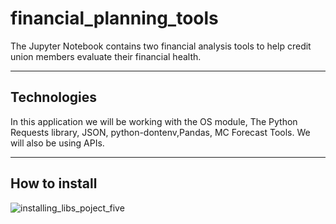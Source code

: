 # financial_planning_tools
The Jupyter Notebook contains two financial analysis tools to help credit union members evaluate their financial health.

---

## Technologies 
In this application we will be working with the OS module, The Python Requests library, JSON, python-dontenv,Pandas, MC Forecast Tools. We will also be using APIs. 

---

## How to install 
![installing_libs_poject_five](https://user-images.githubusercontent.com/80865202/116475435-b2ffc280-a82e-11eb-8c0a-2b252aca64a4.JPG)
